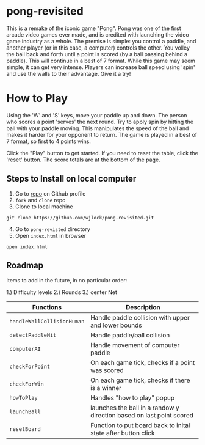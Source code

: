 # pong-revisited
 This is a remake of the iconic game "Pong". Pong was one of the first arcade video games ever made, and is credited with launching the video game industry as a whole. The premise is simple: you control a paddle, and another player (or in this case, a computer) controls the other. You volley the ball back and forth until a point is scored (by a ball passing behind a paddle). This will continue in a best of 7 format. While this game may seem simple, it can get very intense. Players can increase ball speed using 'spin' and use the walls to their advantage. Give it a try!

 # How to Play

Using the 'W' and 'S' keys, move your paddle up and down. The person who scores a point 'serves' the next round. Try to apply spin by hitting the ball with your paddle moving. This manipulates the speed of the ball and makes it harder for your opponent to return. The game is played in a best of 7 format, so first to 4 points wins.

Click the "Play" button to get started. If you need to reset the table, click the 'reset' button. The score totals are at the bottom of the page.


## Steps to Install on local computer
1. Go to [repo](https://github.com/wjlock/pong-revisited) on Github profile
2. `fork` and `clone` repo
3. Clone to local machine
```text
git clone https://github.com/wjlock/pong-revisited.git
```
4. Go to `pong-revisted` directory
5. Open `index.html` in browser
```text
open index.html
```

## Roadmap

Items to add in the future, in no particular order:

1.) Difficulty levels
2.) Rounds
3.) center Net


| Functions | Description |
| ----------- | ----------- |
| `handleWallCollisionHuman` | Handle paddle collision with upper and lower bounds|
| `detectPaddleHit` | Handle paddle/ball collision |
| `computerAI` | Handle movement of computer paddle|
| `checkForPoint` | On each game tick, checks if a point was scored |
| `checkForWin` | On each game tick, checks if there is a winner|
| `howToPlay` | Handles "how to play" popup |
| `launchBall` | launches the ball in a randow y direction based on last point scored|
| `resetBoard` | Function to put board back to inital state after button click |

